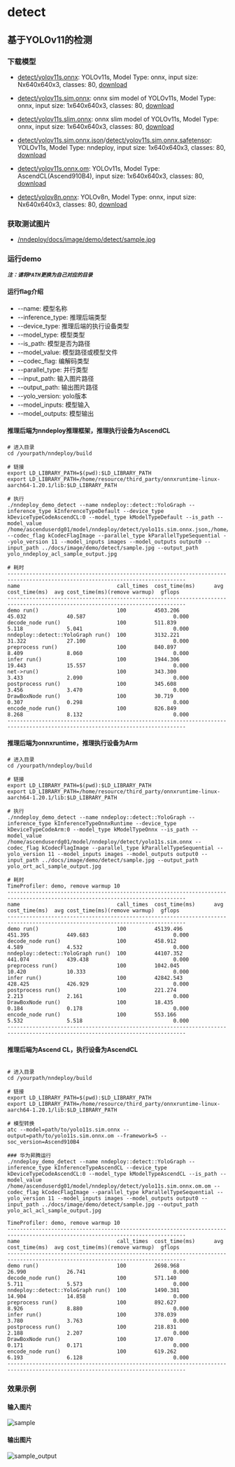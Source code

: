 
# detect

## 基于YOLOv11的检测

### 下载模型

- [detect/yolov11s.onnx](./detect/yolov11s.onnx): YOLOv11s, Model Type: onnx, input size: Nx640x640x3, classes: 80, [download](https://www.modelscope.cn/models/nndeploy/nndeploy/resolve/master/detect/yolov11s.onnx)
- [detect/yolov11s.sim.onnx](./detect/yolov11s.sim.onnx): onnx sim model of YOLOv11s, Model Type: onnx, input size: 1x640x640x3, classes: 80, [download](https://www.modelscope.cn/models/nndeploy/nndeploy/resolve/master/detect/yolov11s.sim.onnx)
- [detect/yolov11s.slim.onnx](./detect/yolov11s.slim.onnx): onnx slim model of YOLOv11s, Model Type: onnx, input size: 1x640x640x3, classes: 80, [download](https://www.modelscope.cn/models/nndeploy/nndeploy/resolve/master/detect/yolov11s.slim.onnx)
- [detect/yolov11s.sim.onnx.json](./detect/yolov11s.sim.onnx.json)/[detect/yolov11s.sim.onnx.safetensor](./detect/yolov11s.sim.onnx.safetensor): YOLOv11s, Model Type: nndeploy, input size: 1x640x640x3, classes: 80, [download](https://www.modelscope.cn/models/nndeploy/nndeploy/resolve/master/detect/yolov11s.sim.onnx.json)
- [detect/yolov11s.onnx.om](./detect/yolov11s.onnx.om): YOLOv11s, Model Type: AscendCL(Ascend910B4), input size: 1x640x640x3, classes: 80, [download](https://www.modelscope.cn/models/nndeploy/nndeploy/resolve/master/detect/yolov11s.onnx.om)

- [detect/yolov8n.onnx](./detect/yolov8n.onnx): YOLOv8n, Model Type: onnx, input size: Nx640x640x3, classes: 80, [download](https://www.modelscope.cn/models/nndeploy/nndeploy/resolve/master/detect/yolov8n.onnx)

### 获取测试图片

- [/nndeploy/docs/image/demo/detect/sample.jpg](../../docs/image/demo/detect/sample.jpg)

### 运行demo

***`注：请将PATH更换为自己对应的目录`***

#### 运行flag介绍

- --name: 模型名称
- --inference_type: 推理后端类型
- --device_type: 推理后端的执行设备类型
- --model_type: 模型类型
- --is_path: 模型是否为路径
- --model_value: 模型路径或模型文件
- --codec_flag: 编解码类型
- --parallel_type: 并行类型
- --input_path: 输入图片路径
- --output_path: 输出图片路径
- --yolo_version: yolo版本
- --model_inputs: 模型输入
- --model_outputs: 模型输出

#### 推理后端为nndeploy推理框架，推理执行设备为AscendCL

```shell
# 进入目录
cd /yourpath/nndeploy/build

# 链接
export LD_LIBRARY_PATH=$(pwd):$LD_LIBRARY_PATH
export LD_LIBRARY_PATH=/home/resource/third_party/onnxruntime-linux-aarch64-1.20.1/lib:$LD_LIBRARY_PATH

# 执行
./nndeploy_demo_detect --name nndeploy::detect::YoloGraph --inference_type kInferenceTypeDefault --device_type kDeviceTypeCodeAscendCL:0 --model_type kModelTypeDefault --is_path --model_value /home/ascenduserdg01/model/nndeploy/detect/yolo11s.sim.onnx.json,/home/ascenduserdg01/model/nndeploy/detect/yolo11s.sim.onnx.safetensors --codec_flag kCodecFlagImage --parallel_type kParallelTypeSequential --yolo_version 11 --model_inputs images --model_outputs output0 --input_path ../docs/image/demo/detect/sample.jpg --output_path yolo_nndeploy_acl_sample_output.jpg

# 耗时
-------------------------------------------------------------------------------------------------------------------------------
name                               call_times  cost_time(ms)      avg cost_time(ms)  avg cost_time(ms)(remove warmup)  gflops
-------------------------------------------------------------------------------------------------------------------------------
demo run()                         100         4503.206           45.032             40.587                            0.000 
decode_node run()                  100         511.839            5.118              5.041                             0.000 
nndeploy::detect::YoloGraph run()  100         3132.221           31.322             27.100                            0.000 
preprocess run()                   100         840.897            8.409              8.060                             0.000 
infer run()                        100         1944.306           19.443             15.557                            0.000 
net->run()                         100         343.300            3.433              2.090                             0.000 
postprocess run()                  100         345.608            3.456              3.470                             0.000 
DrawBoxNode run()                  100         30.719             0.307              0.298                             0.000 
encode_node run()                  100         826.849            8.268              8.132                             0.000 
-------------------------------------------------------------------------------------------------------------------------------
```

#### 推理后端为onnxruntime，推理执行设备为Arm

```shell
# 进入目录
cd /yourpath/nndeploy/build

# 链接
export LD_LIBRARY_PATH=$(pwd):$LD_LIBRARY_PATH
export LD_LIBRARY_PATH=/home/resource/third_party/onnxruntime-linux-aarch64-1.20.1/lib:$LD_LIBRARY_PATH

# 执行
./nndeploy_demo_detect --name nndeploy::detect::YoloGraph --inference_type kInferenceTypeOnnxRuntime --device_type kDeviceTypeCodeArm:0 --model_type kModelTypeOnnx --is_path --model_value /home/ascenduserdg01/model/nndeploy/detect/yolo11s.sim.onnx --codec_flag kCodecFlagImage --parallel_type kParallelTypeSequential --yolo_version 11 --model_inputs images --model_outputs output0 --input_path ../docs/image/demo/detect/sample.jpg --output_path yolo_ort_acl_sample_output.jpg

# 耗时
TimeProfiler: demo, remove warmup 10
-------------------------------------------------------------------------------------------------------------------------------
name                               call_times  cost_time(ms)      avg cost_time(ms)  avg cost_time(ms)(remove warmup)  gflops
-------------------------------------------------------------------------------------------------------------------------------
demo run()                         100         45139.496          451.395            449.683                           0.000 
decode_node run()                  100         458.912            4.589              4.532                             0.000 
nndeploy::detect::YoloGraph run()  100         44107.352          441.074            439.438                           0.000 
preprocess run()                   100         1042.045           10.420             10.333                            0.000 
infer run()                        100         42842.543          428.425            426.929                           0.000 
postprocess run()                  100         221.274            2.213              2.161                             0.000 
DrawBoxNode run()                  100         18.435             0.184              0.178                             0.000 
encode_node run()                  100         553.166            5.532              5.518                             0.000 
-------------------------------------------------------------------------------------------------------------------------------
```

#### 推理后端为Ascend CL，执行设备为AscendCL

```shell

# 进入目录
cd /yourpath/nndeploy/build

# 链接
export LD_LIBRARY_PATH=$(pwd):$LD_LIBRARY_PATH
export LD_LIBRARY_PATH=/home/resource/third_party/onnxruntime-linux-aarch64-1.20.1/lib:$LD_LIBRARY_PATH

# 模型转换
atc --model=path/to/yolo11s.sim.onnx --output=path/to/yolo11s.sim.onnx.om --framework=5 --soc_version=Ascend910B4

### 华为昇腾运行
./nndeploy_demo_detect --name nndeploy::detect::YoloGraph --inference_type kInferenceTypeAscendCL --device_type kDeviceTypeCodeAscendCL:0 --model_type kModelTypeAscendCL --is_path --model_value /home/ascenduserdg01/model/nndeploy/detect/yolo11s.sim.onnx.om.om --codec_flag kCodecFlagImage --parallel_type kParallelTypeSequential --yolo_version 11 --model_inputs images --model_outputs output0 --input_path ../docs/image/demo/detect/sample.jpg --output_path yolo_acl_acl_sample_output.jpg

TimeProfiler: demo, remove warmup 10
-------------------------------------------------------------------------------------------------------------------------------
name                               call_times  cost_time(ms)      avg cost_time(ms)  avg cost_time(ms)(remove warmup)  gflops
-------------------------------------------------------------------------------------------------------------------------------
demo run()                         100         2698.968           26.990             26.741                            0.000 
decode_node run()                  100         571.140            5.711              5.573                             0.000 
nndeploy::detect::YoloGraph run()  100         1490.381           14.904             14.858                            0.000 
preprocess run()                   100         892.627            8.926              8.880                             0.000 
infer run()                        100         378.039            3.780              3.763                             0.000 
postprocess run()                  100         218.831            2.188              2.207                             0.000 
DrawBoxNode run()                  100         17.070             0.171              0.171                             0.000 
encode_node run()                  100         619.262            6.193              6.128                             0.000 
-------------------------------------------------------------------------------------------------------------------------------
```

### 效果示例

#### 输入图片

![sample](../../docs/image/demo/detect/sample.jpg) 

#### 输出图片

![sample_output](../../docs/image/demo/detect/sample_output.jpg)